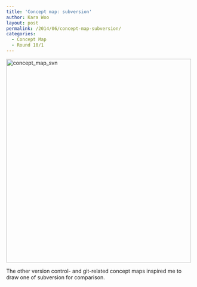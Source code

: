 ```yaml
---
title: 'Concept map: subversion'
author: Kara Woo
layout: post
permalink: /2014/06/concept-map-subversion/
categories:
  - Concept Map
  - Round 10/1
---
```

[<img class="alignnone  wp-image-7686" alt="concept_map_svn" src="http://teaching.software-carpentry.org/wp-content/uploads/2014/06/concept_map_svn-930x1024.jpg" width="495" height="545" />][1]

The other version control- and git-related concept maps inspired me to draw one of subversion for comparison.

&nbsp;

 [1]: http://teaching.software-carpentry.org/wp-content/uploads/2014/06/concept_map_svn.jpg
